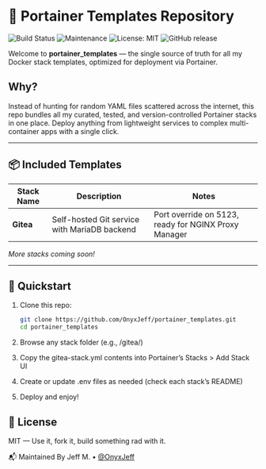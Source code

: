 # 🚢 Portainer Templates Repository

![Build Status](https://github.com/OnyxJeff/portainer_templates/actions/workflows/validate-compose.yml/badge.svg)
![Maintenance](https://img.shields.io/maintenance/yes/2025.svg)
![License: MIT](https://img.shields.io/badge/license-MIT-green.svg)
![GitHub release](https://img.shields.io/github/v/release/OnyxJeff/portainer_templates)

Welcome to **portainer_templates** — the single source of truth for all my Docker stack templates, optimized for deployment via Portainer.

## Why?

Instead of hunting for random YAML files scattered across the internet, this repo bundles all my curated, tested, and version-controlled Portainer stacks in one place. Deploy anything from lightweight services to complex multi-container apps with a single click.

---

## 📦 Included Templates

| Stack Name | Description                          | Notes                     |
|------------|------------------------------------|---------------------------|
| **Gitea**  | Self-hosted Git service with MariaDB backend | Port override on 5123, ready for NGINX Proxy Manager |

*More stacks coming soon!*

---

## 🚀 Quickstart

1. Clone this repo:
   ```bash
   git clone https://github.com/OnyxJeff/portainer_templates.git
   cd portainer_templates

2. Browse any stack folder (e.g., /gitea/)

3. Copy the gitea-stack.yml contents into Portainer’s Stacks > Add Stack UI

4. Create or update .env files as needed (check each stack’s README)

5. Deploy and enjoy!

## 📜 License
MIT — Use it, fork it, build something rad with it.

📬 Maintained By
Jeff M. • [@OnyxJeff](https://www.github.com/onyxjeff)